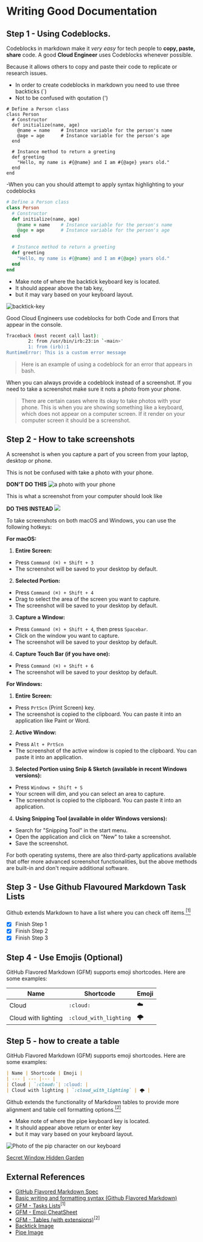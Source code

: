 # Writing Good Documentation

## Step 1 - Using Codeblocks.

Codeblocks in markdown make it *very easy* for tech people to **copy, paste, share** code. A good __Cloud Engineer__ uses Codeblocks whenever possible.

Because it allows others to copy and paste their code to replicate or research issues.

- In order to create codeblocks in markdown you need to use three backticks (`)
- Not to be confused with qoutation (')

```
# Define a Person class
class Person
  # Constructor
  def initialize(name, age)
    @name = name    # Instance variable for the person's name
    @age = age      # Instance variable for the person's age
  end

  # Instance method to return a greeting
  def greeting
    "Hello, my name is #{@name} and I am #{@age} years old."
  end
end
```


-When you can you should attempt to apply syntax highlighting to your codeblocks

```ruby
# Define a Person class
class Person
  # Constructor
  def initialize(name, age)
    @name = name    # Instance variable for the person's name
    @age = age      # Instance variable for the person's age
  end

  # Instance method to return a greeting
  def greeting
    "Hello, my name is #{@name} and I am #{@age} years old."
  end
end
```

- Make note of where the backtick keyboard key is located.
- It should appear above the tab key,
- but it may vary based on your keyboard layout.

![backtick-key](https://www.computerhope.com/cdn/keyboard/tilde.jpg)

Good Cloud Engineers use codeblocks for both Code and Errors that appear in the console.

```bash
Traceback (most recent call last):
        2: from /usr/bin/irb:23:in `<main>'
        1: from (irb):1
RuntimeError: This is a custom error message
```

>Here is an example of using a codeblock for an error that appears in bash.

When you can always provide a codeblock instead of a screenshot. If you need to take a screenshot make sure it nots a photo from your phone.
>There are certain cases where its okay to take photos with your phone. This is when you are showing something like a keyboard, which does not appear on a computer screen. If it render on your computer screen it should be a screenshot.

## Step 2 - How to take screenshots
A screenshot is when you capture a part of you screen from your laptop, desktop or phone.

This is not be confused with take a photo with your phone.

**DON'T DO THIS**
![a photo with your phone](https://github.com/omenking/github-docs-example/raw/main/assets/phone-photo.jpg)

This is what a screenshot from your computer should look like

**DO THIS INSTEAD**
![](https://github.com/omenking/github-docs-example/blob/main/assets/screenshot-example.png?raw=true)

To take screenshots on both macOS and Windows, you can use the following hotkeys:

**For macOS:**

1. **Entire Screen:**

  - Press `Command (⌘) + Shift + 3`
  - The screenshot will be saved to your desktop by default.

2. **Selected Portion:**

  - Press `Command (⌘) + Shift + 4`
  - Drag to select the area of the screen you want to capture.
  - The screenshot will be saved to your desktop by default.

3. **Capture a Window:**

  - Press `Command (⌘) + Shift + 4`, then press `Spacebar`.
  - Click on the window you want to capture.
  - The screenshot will be saved to your desktop by default.

4. **Capture Touch Bar (if you have one):**

  - Press `Command (⌘) + Shift + 6`
  - The screenshot will be saved to your desktop by default.


**For Windows:**

1. **Entire Screen:**

  - Press `PrtScn` (Print Screen) key.
  - The screenshot is copied to the clipboard. You can paste it into an application like Paint or Word.

2. **Active Window:**

  - Press `Alt + PrtScn`
  - The screenshot of the active window is copied to the clipboard. You can paste it into an application.

3. **Selected Portion using Snip & Sketch (available in recent Windows versions):**

- Press `Windows + Shift + S`
- Your screen will dim, and you can select an area to capture.
- The screenshot is copied to the clipboard. You can paste it into an application.

4. **Using Snipping Tool (available in older Windows versions):**

  - Search for "Snipping Tool" in the start menu.
  - Open the application and click on "New" to take a screenshot.
  - Save the screenshot.

For both operating systems, there are also third-party applications available that offer more advanced screenshot functionalities, but the above methods are built-in and don't require additional software.

## Step 3 - Use Github Flavoured Markdown Task Lists
Github extends Markdown to have a list where you can check off items.[<sup>[1]</sup>](#external-references)

- [x] Finish Step 1
- [x] Finish Step 2
- [x] Finish Step 3

## Step 4 - Use Emojis (Optional)
GitHub Flavored Markdown (GFM) supports emoji shortcodes. Here are some examples:

| Name | Shortcode | Emoji |
| --- | --- |--- |
| Cloud | `:cloud:`| :cloud: |
| Cloud with lighting | `:cloud_with_lighting` | 🌩️ |

## Step 5 - how to create a table
GitHub Flavored Markdown (GFM) supports emoji shortcodes. Here are some examples:


```markdown
| Name | Shortcode | Emoji |
| --- | --- |--- |
| Cloud | `:cloud:`| :cloud: |
| Cloud with lighting | `:cloud_with_lighting` | 🌩️ |
```
Github extends the functionality of Markdown tables to provide more alignment and table cell formatting options.[<sup>[2]</sup>](#external-references)

- Make note of where the pipe keyboard key is located.
- It should appear above return or enter key
- but it may vary based on your keyboard layout.
  
![Photo of the pip character on our keyboard](https://www.computerhope.com/cdn/keyboard/pipe.jpg)

[Secret Window Hidden Garden](https://github.com/omenking/github-docs-example/blob/main/secret-window/hidden-garden.md)

## External References
- [GitHub Flavored Markdown Spec](https://github.github.com/gfm/)
- [Basic writing and formatting syntax (Github Flavored Markdown)](https://docs.github.com/en/get-started/writing-on-github/getting-started-with-writing-and-formatting-on-github/basic-writing-and-formatting-syntax#quoting-text)
- [GFM - Tasks Lists](https://docs.github.com/en/get-started/writing-on-github/getting-started-with-writing-and-formatting-on-github/basic-writing-and-formatting-syntax#task-lists)<sup>[1]</sup>
- [GFM - Emoji CheatSheet](https://github.com/ikatyang/emoji-cheat-sheet)
- [GFM - Tables (with extensions)](https://github.github.com/gfm/#tables-extension-)<sup>[2]</sup>
- [Backtick Image](https://www.computerhope.com/jargon/b/backquot.htm)
- [Pipe Image](https://www.computerhope.com/jargon/p/pipe.htm)
